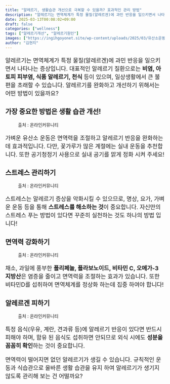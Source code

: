 ```yaml
---
title: "알레르기, 생활습관 개선으로 극복할 수 있을까? 효과적인 관리 방법"
description: "알레르기는 면역체계가 특정 물질(알레르겐)에 과민 반응을 일으키면서 나타나는 증상입니다. 대표적인 알레르기 질환으로는 비염, 아토피 피부염, 식품 알레르기, 천식 등이 있으며, 일상생활에서 큰 불편을 초래할 수 있습니다. 알레르기를 완화하고 개선하기 위해서는 어떤 방법"
date: 2025-03-13T00:08:02+09:00
draft: false
categories: ["wellness"]
tags: ["알레르기개선", "알레르기원인"]
images: ["https://ingihgoyonet.site/wp-content/uploads/2025/03/유산소운동-683x1024.jpg", "https://ingihgoyonet.site/wp-content/uploads/2025/03/스트레스관리-1024x683.jpg", "https://ingihgoyonet.site/wp-content/uploads/2025/03/요가효능-1024x683.jpg", "https://ingihgoyonet.site/wp-content/uploads/2025/03/알레르기-1024x685.jpg"]
author: "김현지"
---
```


<p style="font-size:18px">알레르기는 면역체계가 특정 물질(알레르겐)에 과민 반응을 일으키면서 나타나는 증상입니다. 대표적인 알레르기 질환으로는 <strong>비염, 아토피 피부염, 식품 알레르기, 천식</strong> 등이 있으며, 일상생활에서 큰 불편을 초래할 수 있습니다. 알레르기를 완화하고 개선하기 위해서는 어떤 방법이 있을까요?</p> <h2 >가장 중요한 방법은 생활 습관 개선!</h2> <figure ><img src="https://ingihgoyonet.site/wp-content/uploads/2025/03/유산소운동-683x1024.jpg" alt="" style="aspect-ratio:16/9;object-fit:cover"/><figcaption >출처 : 온라인커뮤니티</figcaption></figure> <p style="font-size:18px">가벼운 유산소 운동은 면역력을 조절하고 알레르기 반응을 완화하는 데 효과적입니다. 다만, 꽃가루가 많은 계절에는 실내 운동을 추천합니다. 또한 공기청정기 사용으로 실내 공기를 맑게 정화 시켜 주세요!</p> <h2 >스트레스 관리하기</h2> <figure ><img src="https://ingihgoyonet.site/wp-content/uploads/2025/03/스트레스관리-1024x683.jpg" alt="" style="aspect-ratio:16/9;object-fit:cover"/><figcaption >출처 : 온라인커뮤니티</figcaption></figure> <p style="font-size:18px">스트레스는 알레르기 증상을 악화시킬 수 있으므로, 명상, 요가, 가벼운 운동 등을 통해 <strong>스트레스를 해소하는 것</strong>이 중요합니다. 자신만의 스트레스 푸는 방법이 있다면 꾸준히 실천하는 것도 하나의 방법 입니다!</p> <h2 >면역력 강화하기</h2> <figure ><img src="https://ingihgoyonet.site/wp-content/uploads/2025/03/요가효능-1024x683.jpg" alt="" style="aspect-ratio:16/9;object-fit:cover"/><figcaption >출처 : 온라인커뮤니티</figcaption></figure> <p style="font-size:18px">채소, 과일에 풍부한 <strong>폴리페놀, 플라보노이드, 비타민 C, 오메가-3 지방산</strong>은 염증을 줄이고 면역력을 조절하는 효과가 있습니다. 또한 비타민D를 섭취하여 면역체계를 정상화 하는데 집중 하여야 합니다! </p> <h2 >알레르겐 피하기</h2> <figure ><img src="https://ingihgoyonet.site/wp-content/uploads/2025/03/알레르기-1024x685.jpg" alt="" style="aspect-ratio:16/9;object-fit:cover"/><figcaption >출처 : 온라인커뮤니티</figcaption></figure> <p style="font-size:18px">특정 음식(우유, 계란, 견과류 등)에 알레르기 반응이 있다면 반드시 피해야 하며, 함유 된 음식도 섭취하면 안되므로 외식 시에도 <strong>성분을 꼼꼼히 확인</strong>하는 것이 중요합니다. </p> <p style="font-size:18px">면역력이 떨어지면 없던 알레르기가 생길 수 있습니다. 규칙적인 운동과 식습관으로 올바른 생활 습관을 유지 하여 알레르기가 생기지 않도록 관리해 보는 건 어떨까요?</p>